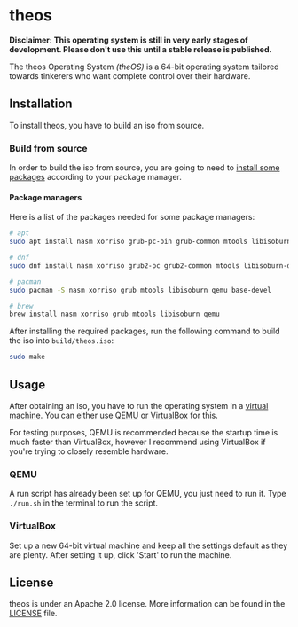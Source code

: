 # theos

**Disclaimer: This operating system is still in very early stages of development. Please don't use this until a stable release is published.**

The theos Operating System *(theOS)* is a 64-bit operating system tailored towards tinkerers who want complete control over their hardware.

## Installation

To install theos, you have to build an iso from source.

### Build from source

In order to build the iso from source, you are going to need to [install some packages](#package-managers) according to your package manager.

#### Package managers

Here is a list of the packages needed for some package managers:

``` bash
# apt
sudo apt install nasm xorriso grub-pc-bin grub-common mtools libisoburn-dev libburn-dev qemu qemu-system-x86 build-essential

# dnf 
sudo dnf install nasm xorriso grub2-pc grub2-common mtools libisoburn-devel libburn-devel qemu qemu-system-x86 build-essential

# pacman
sudo pacman -S nasm xorriso grub mtools libisoburn qemu base-devel

# brew
brew install nasm xorriso grub mtools libisoburn qemu
```

After installing the required packages, run the following command to build the iso into ```build/theos.iso```:

``` bash
sudo make
```

## Usage

After obtaining an iso, you have to run the operating system in a [virtual machine](). You can either use [QEMU](#qemu) or [VirtualBox](#virtualbox) for this.

For testing purposes, QEMU is recommended because the startup time is much faster than VirtualBox, however I recommend using VirtualBox if you're trying to closely resemble hardware.

### QEMU

A run script has already been set up for QEMU, you just need to run it. Type ```./run.sh``` in the terminal to run the script.

### VirtualBox

Set up a new 64-bit virtual machine and keep all the settings default as they are plenty. After setting it up, click 'Start' to run the machine.

## License

theos is under an Apache 2.0 license. More information can be found in the [LICENSE](./LICENSE) file.